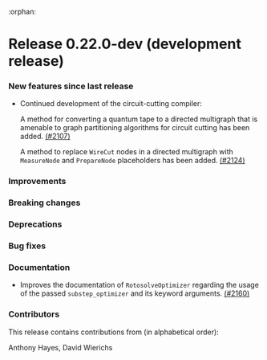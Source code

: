 :orphan:

# Release 0.22.0-dev (development release)

<h3>New features since last release</h3>

* Continued development of the circuit-cutting compiler:
  
  A method for converting a quantum tape to a directed multigraph that is amenable
  to graph partitioning algorithms for circuit cutting has been added.
  [(#2107)](https://github.com/PennyLaneAI/pennylane/pull/2107)
  
  A method to replace `WireCut` nodes in a directed multigraph with `MeasureNode` 
  and `PrepareNode` placeholders has been added.
  [(#2124)](https://github.com/PennyLaneAI/pennylane/pull/2124)
  
<h3>Improvements</h3>

<h3>Breaking changes</h3>

<h3>Deprecations</h3>

<h3>Bug fixes</h3>

<h3>Documentation</h3>

* Improves the documentation of `RotosolveOptimizer` regarding the
  usage of the passed `substep_optimizer` and its keyword arguments.
  [(#2160)](https://github.com/PennyLaneAI/pennylane/pull/2160)

<h3>Contributors</h3>

This release contains contributions from (in alphabetical order):

Anthony Hayes, David Wierichs
